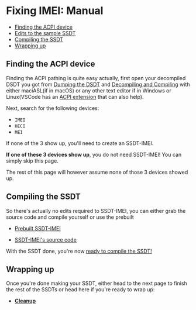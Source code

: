 # Fixing IMEI: Manual

* [Finding the ACPI device](#finding-the-acpi-device)
* [Edits to the sample SSDT](#edits-to-the-sample-ssdt)
* [Compiling the SSDT](#compiling-the-ssdt)
* [Wrapping up](#wrapping-up)

## Finding the ACPI device

Finding the ACPI pathing is quite easy actually, first open your decompiled DSDT you got from [Dumping the DSDT](/Manual/dump.md) and [Decompiling and Compiling](/Manual/compile.md) with either maciASL(if in macOS) or any other text editor if in Windows or Linux(VSCode has an [ACPI extension](https://marketplace.visualstudio.com/items?itemName=Thog.vscode-asl) that can also help).

Next, search for the following devices:

* `IMEI`
* `HECI`
* `MEI`

If none of the 3 show up, you'll need to create an SSDT-IMEI.

**If one of these 3 devices show up**, you do not need SSDT-IMEI! You can simply skip this page.

The rest of this page will however assume none of those 3 devices showed up.


## Compiling the SSDT

So there's actually no edits required to SSDT-IMEI, you can either grab the source code and compile yourself or use the prebuilt

* [Prebuilt SSDT-IMEI](https://github.com/dortania/Getting-Started-With-ACPI/blob/master/extra-files/compiled/SSDT-IMEI-S.aml)

* [SSDT-IMEI's source code](https://github.com/acidanthera/OpenCorePkg/blob/master/Docs/AcpiSamples/SSDT-IMEI.dsl)


With the SSDT done, you're now [ready to compile the SSDT!](/Manual/compile.md)

## Wrapping up

Once you're done making your SSDT, either head to the next page to finish the rest of the SSDTs or head here if you're ready to wrap up:

* [**Cleanup**](/cleanup.md)
